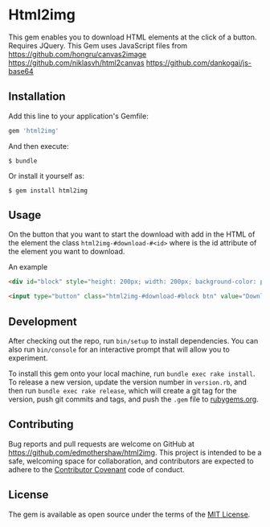 # Html2img

This gem enables you to download HTML elements at the click of a button. Requires JQuery. This Gem uses JavaScript files from 
https://github.com/hongru/canvas2image
https://github.com/niklasvh/html2canvas
https://github.com/dankogai/js-base64

## Installation

Add this line to your application's Gemfile:

```ruby
gem 'html2img'
```

And then execute:

    $ bundle

Or install it yourself as:

    $ gem install html2img

## Usage

On the button that you want to start the download with add in the HTML of the element the class ```html2img-#download-#<id>``` where <id> is the id attribute of the element you want to download.

An example
```html
<div id="block" style="height: 200px; width: 200px; background-color: pink;"></div>

<input type="button" class="html2img-#download-#block btn" value="Download"/>

``` 

## Development

After checking out the repo, run `bin/setup` to install dependencies. You can also run `bin/console` for an interactive prompt that will allow you to experiment.

To install this gem onto your local machine, run `bundle exec rake install`. To release a new version, update the version number in `version.rb`, and then run `bundle exec rake release`, which will create a git tag for the version, push git commits and tags, and push the `.gem` file to [rubygems.org](https://rubygems.org).

## Contributing

Bug reports and pull requests are welcome on GitHub at https://github.com/edmothershaw/html2img. This project is intended to be a safe, welcoming space for collaboration, and contributors are expected to adhere to the [Contributor Covenant](http://contributor-covenant.org) code of conduct.


## License

The gem is available as open source under the terms of the [MIT License](http://opensource.org/licenses/MIT).

